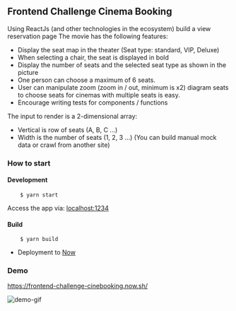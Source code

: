 ## Frontend Challenge Cinema Booking

Using ReactJs (and other technologies in the ecosystem) build a view reservation page
The movie has the following features:

- Display the seat map in the theater (Seat type: standard, VIP, Deluxe)
- When selecting a chair, the seat is displayed in bold
- Display the number of seats and the selected seat type as shown in the picture
- One person can choose a maximum of 6 seats.
- User can manipulate zoom (zoom in / out, minimum is x2) diagram
  seats to choose seats for cinemas with multiple seats is easy.
- Encourage writing tests for components / functions

The input to render is a 2-dimensional array:

- Vertical is row of seats (A, B, C ...)
- Width is the number of seats (1, 2, 3 ...)
  (You can build manual mock data or crawl from another site)

### How to start

#### Development

```
    $ yarn start
```

Access the app via: [localhost:1234](http://localhost:1234)

#### Build

```
    $ yarn build
```

- Deployment to [Now](https://zeit.co/docs#install-now-cli)

### Demo

https://frontend-challenge-cinebooking.now.sh/

![demo-gif](https://i.imgur.com/AWcBnk3.gif)

